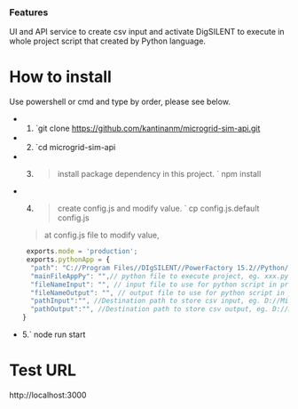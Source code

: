 ### Features
UI and API service to create csv input and activate DigSILENT to execute in whole project script that created by Python language.  
# How to install
Use powershell or cmd and type by order, please see below.
- 1. `git clone https://github.com/kantinanm/microgrid-sim-api.git
- 2. `cd microgrid-sim-api
- 3. > install package dependency in this project.
    ` npm install
- 4. > create config.js and modify value.
  ` cp config.js.default config.js
  > at config.js file to modify value, 
  ```javascript
   exports.mode = 'production';
   exports.pythonApp = {
    "path": "C://Program Files//DIgSILENT//PowerFactory 15.2//Python//3.3", // path to keep python project, eg. C://Program Files//DIgSILENT/xxxx
    "mainFileAppPy": "",// python file to execute project, eg. xxx.py
    "fileNameInput": "", // input file to use for python script in project, eg. xxx.csv
    "fileNameOutput": "", // output file to use for python script in project,  eg. xxx.csv
    "pathInput":"", //Destination path to store csv input, eg. D://Microgrid
    "pathOutput":"", //Destination path to store csv output, eg. D://Microgrid
  }
- 5.` node run start


# Test URL
http://localhost:3000
